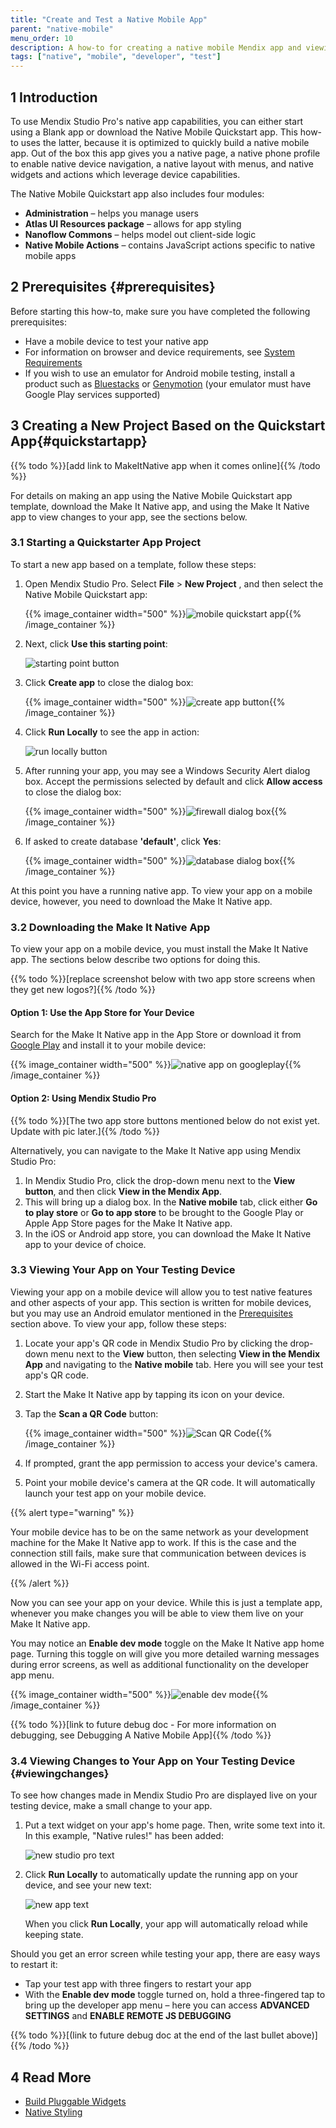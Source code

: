 ```yaml
---
title: "Create and Test a Native Mobile App"
parent: "native-mobile"
menu_order: 10
description: A how-to for creating a native mobile Mendix app and viewing it on a mobile device.
tags: ["native", "mobile", "developer", "test"]
---
```


## 1 Introduction

To use Mendix Studio Pro's native app capabilities, you can either start using a Blank app or download the Native Mobile Quickstart app. This how-to uses the latter, because it is optimized to quickly build a native mobile app. Out of the box this app gives you a native page, a native phone profile to enable native device navigation, a native layout with menus, and native widgets and actions which leverage device capabilities.

The Native Mobile Quickstart app also includes four modules:

* **Administration** – helps you manage users
* **Atlas UI Resources package** – allows for app styling
* **Nanoflow Commons** – helps model out client-side logic
* **Native Mobile Actions** – contains JavaScript actions specific to native mobile apps

## 2 Prerequisites {#prerequisites}

Before starting this how-to, make sure you have completed the following prerequisites:

* Have a mobile device to test your native app 
* For information on browser and device requirements, see [System Requirements](/refguide/system-requirements)
* If you wish to use an emulator for Android mobile testing, install a product such as [Bluestacks](https://www.bluestacks.com/nl/index.html) or [Genymotion](https://www.genymotion.com/) (your emulator must have Google Play services supported)

## 3 Creating a New Project Based on the Quickstart App{#quickstartapp}

{{% todo %}}[add link to MakeItNative app when it comes online]{{% /todo %}}

For details on making an app using the Native Mobile Quickstart app template, download the Make It Native app, and using the Make It Native app to view changes to your app, see the sections below.

### 3.1 Starting a Quickstarter App Project

To start a new app based on a template, follow these steps:

1.  Open Mendix Studio Pro. Select **File** > **New Project** , and then select the Native Mobile Quickstart app: 

	{{% image_container width="500" %}}![mobile quickstart app](attachments/getting-started-with-native-mobile/native-mobile-quickstart.png){{% /image_container %}}

2.  Next, click **Use this starting point**:

	![starting point button](attachments/getting-started-with-native-mobile/use-this-starting-point.png)

3.  Click **Create app** to close the dialog box:

	{{% image_container width="500" %}}![create app button](attachments/getting-started-with-native-mobile/create-app.png){{% /image_container %}}

4.  Click **Run Locally** to see the app in action:

	![run locally button](attachments/getting-started-with-native-mobile/run-locally.png)

5.  After running your app, you may see a Windows Security Alert dialog box. Accept the permissions selected by default and click **Allow access** to close the dialog box: 

	{{% image_container width="500" %}}![firewall dialog box](attachments/getting-started-with-native-mobile/firewall-dialog.png){{% /image_container %}}

6.  If asked to create database **'default'**, click **Yes**:

	{{% image_container width="500" %}}![database dialog box](attachments/getting-started-with-native-mobile/database-dialog.png){{% /image_container %}}

At this point you have a running native app. To view your app on a mobile device, however, you need to download the Make It Native app.

### 3.2 Downloading the Make It Native App

To view your app on a mobile device, you must install the Make It Native app. The sections below describe two options for doing this.

{{% todo %}}[replace screenshot below with two app store screens when they get new logos?]{{% /todo %}}

#### Option 1: Use the App Store for Your Device

Search for the Make It Native app in the App Store or download it from [Google Play](https://play.google.com/store/apps/details?id=com.mendix.developerapp) and install it to your mobile device:

{{% image_container width="500" %}}![native app on googleplay](attachments/getting-started-with-native-mobile/make-it-native-googleplay.png){{% /image_container %}}

#### Option 2: Using Mendix Studio Pro

{{% todo %}}[The two app store buttons mentioned below do not exist yet. Update with pic later.]{{% /todo %}}

Alternatively, you can navigate to the Make It Native app using Mendix Studio Pro: 

1. In Mendix Studio Pro, click the drop-down menu next to the **View button**, and then click **View in the Mendix App**.
2. This will bring up a dialog box. In the **Native mobile** tab, click either **Go to play store** or **Go to app store** to be brought to the Google Play or Apple App Store pages for the Make It Native app.
3. In the iOS or Android app store, you can download the Make It Native app to your device of choice.

### 3.3 Viewing Your App on Your Testing Device

Viewing your app on a mobile device will allow you to test native features and other aspects of your app. This section is written for mobile devices, but you may use an Android emulator mentioned in the [Prerequisites](#prerequisites) section above. To view your app, follow these steps:

1. Locate your app's QR code in Mendix Studio Pro by clicking the drop-down menu next to the **View** button, then selecting **View in the Mendix App** and navigating to the **Native mobile** tab. Here you will see your test app's QR code.
2. Start the Make It Native app by tapping its icon on your device.
3.  Tap the  **Scan a QR Code** button:

	{{% image_container width="500" %}}![Scan QR Code](attachments/getting-started-with-native-mobile/scan-qr.png){{% /image_container %}}

4. If prompted, grant the app permission to access your device's camera.
5. Point your mobile device's camera at the QR code. It will automatically launch your test app on your mobile device.

{{% alert type="warning" %}}

Your mobile device has to be on the same network as your development machine for the Make It Native app to work. If this is the case and the connection still fails, make sure that communication between devices is allowed in the Wi-Fi access point.

{{% /alert %}}

Now you can see your app on your device. While this is just a template app, whenever you make changes you will be able to view them live on your Make It Native app.

You may notice an **Enable dev mode** toggle on the Make It Native app home page. Turning this toggle on will give you more detailed warning messages during error screens, as well as additional functionality on the developer app menu.

{{% image_container width="500" %}}![enable dev mode](attachments/getting-started-with-native-mobile/enable-dev-mode.png){{% /image_container %}}
	
{{% todo %}}[link to future debug doc - For more information on debugging, see Debugging A Native Mobile App]{{% /todo %}}

### 3.4 Viewing Changes to Your App on Your Testing Device {#viewingchanges}

To see how changes made in Mendix Studio Pro are displayed live on your testing device, make a small change to your app.

1.  Put a text widget on your app's home page. Then, write some text into it. In this example, "Native rules!" has been added: 

	![new studio pro text](attachments/getting-started-with-native-mobile/new-text-studiopro.png)

2.  Click **Run Locally** to automatically update the running app on your device, and see your new text:

	![new app text](attachments/getting-started-with-native-mobile/new-text-app.png)
	
	When you click **Run Locally**, your app will automatically reload while keeping state. 

Should you get an error screen while testing your app, there are easy ways to restart it: 

* Tap your test app with three fingers to restart your app
* With the **Enable dev mode** toggle turned on, hold a three-fingered tap to bring up the developer app menu – here you can access **ADVANCED SETTINGS** and **ENABLE REMOTE JS DEBUGGING** 

{{% todo %}}[(link to future debug doc at the end of the last bullet above)]{{% /todo %}}

## 4 Read More

* [Build Pluggable Widgets](../extensibility/pluggable-widgets)
* [Native Styling](/refguide/native-styling-refguide)
